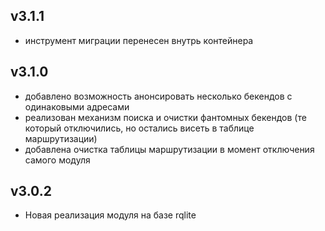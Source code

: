 ## v3.1.1
* инструмент миграции перенесен внутрь контейнера
## v3.1.0
* добавлено возможность анонсировать несколько бекендов с одинаковыми адресами
* реализован механизм поиска и очистки фантомных бекендов (те который отключились, но остались висеть в таблице маршрутизации)
* добавлена очистка таблицы маршрутизации в момент отключения самого модуля
## v3.0.2
* Новая реализация модуля на базе rqlite